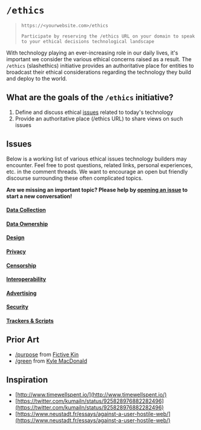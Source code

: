 # `/ethics`

> `https://<yourwebsite.com>/ethics`
>
> `Participate by reserving the /ethics URL on your domain to speak to your ethical decisions technological landscape`

With technology playing an ever-increasing role in our daily lives, it's important we consider the various ethical concerns raised as a result. The `/ethics` (slashethics) initiative provides an authoritative place for entities to broadcast their ethical considerations regarding the technology they build and deploy to the world.

## What are the goals of the `/ethics` initiative? 

1. Define and discuss ethical [issues](#issues) related to today's technology
2. Provide an authoritative place (/ethics URL) to share views on such issues

## Issues

Below is a working list of various ethical issues technology builders may encounter. Feel free to post questions, related links, personal experiences, etc. in the comment threads. We want to encourage an open but friendly discourse surrounding these often complicated topics.    

**Are we missing an important topic? Please help by [opening an issue](issues) to start a new conversation!**

#### [Data Collection](issues/1)
#### [Data Ownership](issues/2)
#### [Design](issues/3)
#### [Privacy](issues/4)
#### [Censorship](issues/5)
#### [Interoperability](issues/6)
#### [Advertising](issues/7)
#### [Security](issues/8)
#### [Trackers & Scripts](issues/9)

## Prior Art
- [/purpose](http://slashpurpose.org/) from [Fictive Kin](https://fictivekin.com)
- [/green](http://slashgreen.org/) from [Kyle MacDonald](https://github.com/kylemac)

## Inspiration
- [http://www.timewellspent.io/](http://www.timewellspent.io/)
- [https://twitter.com/kumailn/status/925828976882282496](https://twitter.com/kumailn/status/925828976882282496)
- [https://www.neustadt.fr/essays/against-a-user-hostile-web/](https://www.neustadt.fr/essays/against-a-user-hostile-web/)
